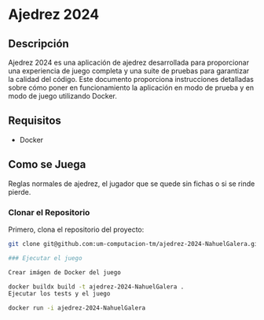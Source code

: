# Ajedrez 2024

## Descripción

Ajedrez 2024 es una aplicación de ajedrez desarrollada para proporcionar una experiencia de juego completa y una suite de pruebas para garantizar la calidad del código. Este documento proporciona instrucciones detalladas sobre cómo poner en funcionamiento la aplicación en modo de prueba y en modo de juego utilizando Docker.

## Requisitos

- Docker

## Como se Juega
Reglas normales de ajedrez, el jugador que se quede sin fichas o si se rinde pierde.


### Clonar el Repositorio

Primero, clona el repositorio del proyecto:

```bash
git clone git@github.com:um-computacion-tm/ajedrez-2024-NahuelGalera.git

### Ejecutar el juego

Crear imágen de Docker del juego

docker buildx build -t ajedrez-2024-NahuelGalera .
Ejecutar los tests y el juego

docker run -i ajedrez-2024-NahuelGalera